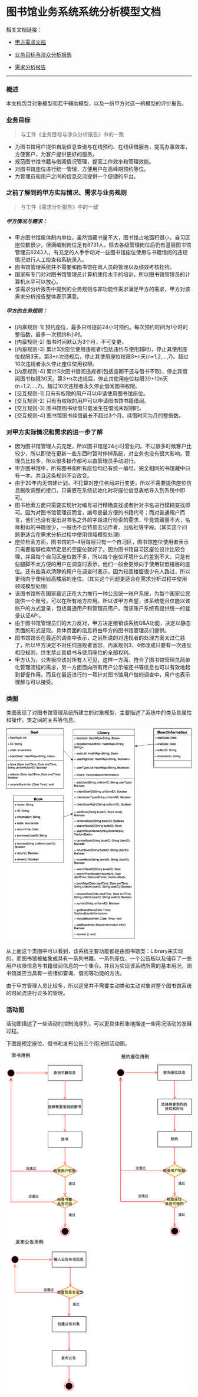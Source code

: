 # 图书馆业务系统系统分析模型文档

相关文档链接：
*  [甲方需求文档](https://github.com/zhongyehong/oo-homework/blob/740f55bb10169b0eb114bfaa3e26101026b2a190/library.md ) 

*  [业务目标与涉众分析报告](https://github.com/Erutan-pku/oo/blob/86b3b8f7a5e7ceb09f158632ea108a970c3e2ddc/图书馆管理系统业务目标与涉众分析.md)

*  [需求分析报告](https://github.com/Erutan-pku/oo/blob/0782a53d173974d878e14c2c777d8342a6eb784d/图书馆管理系统需求分析报告.md)
----

### 概述

本文档包含对象模型和若干辅助模型，以及一份甲方对这一的模型的评价报告。

### 业务目标
> 与工件《业务目标与涉众分析报告》中的一致 

* 为图书馆用户提供自助信息查询与在线预约、在线续借服务，提高办事效率，方便客户，为客户提供更好的服务。
* 规范图书馆书籍与借阅情况管理，提高工作效率和管理效能。
* 对图书馆座位进行统一管理，方便用户在高峰期预约等位。
* 为管理员和用户之间的信息交流提供一个便捷的平台。

### 之前了解到的甲方实际情况、需求与业务规则
> 与工件《需求分析报告》中的一致 

##### 甲方情况与需求：

* 甲方图书馆属体制内单位，虽然馆藏书量不大，图书馆占地面积很小，自习区座位数很少，但满编制岗位足有8731人，除去各级管理岗位后仍有基层图书馆管理员6243人，有充足的人手手动对一些图书馆座位使用与书籍借阅的违规情况进行人工检查和系统录入。
* 图书馆管理系统并不需要和图书馆在岗人员的管理以及绩效考核挂钩。
* 国家有专门对对图书馆管理员计算机使用水平的培训，所以图书馆管理员的计算机水平可以放心。
* 该需求分析报告中提到的业务规则与非功能性需求满足甲方的需求，甲方对该需求分析报告整体表示满意。

##### 甲方的业务规则：

* [内禀规则-1] 预约座位，最多只可提前24小时预约。每次预约时间为1小时的整倍数，最多一次预约8小时。
* [内禀规则-2] 借书时间默认为3个月，不可变更。
* [内禀规则-3] 累计3次座位使用违规者(包括违约与使用超时)，停止其使用座位权限3天。第3+n次违规后，停止其使用座位权限3+n天(n=1,2,...,7)。超过10次违规者永久停止座位使用权限。
* [内禀规则-4] 累计3次图书借阅违规者(包括逾期不还与借书不取)，停止其借阅图书权限30天。第3+n次违规后，停止其使用座位权限30+10n天(n=1,2,...,7)。超过10次违规者永久停止借阅图书权限。
* [交互规则-1] 只有有权限的用户可以申请使用图书馆座位。
* [交互规则-2] 只有有权限的用户可以申请图书馆书籍借阅。
* [交互规则-3] 图书馆图书续借只能发生在借阅未超期时。
* [交互规则-4] 图书馆图书续借最长不超过3个月。续借时间为月的整倍数。

### 对甲方实际情况和需求的进一步了解

* 因为图书馆管理人员充足，所以图书馆是24小时营业的。不过很多时候客户比较少，所以即使在更新一些东西时暂时停掉系统，对业务也没有很大影响。管理员比较多，所以很多操作都可以由管理员手动进行。
* 甲方图书馆中，所有图书和所有座位均已有统一编号。完全相同的书馆藏中只有一本，并且这条规则不会改变。
* 由于20年内无馆建计划，不打算对座位格局进行变更，所以不需要提供座位信息删改调整的接口，只需要在系统初始化时将座位信息表格导入到系统中即可。
* 图书检索方面只需要实现针对编号进行精确查找或者针对书名进行模糊查找即可。因为对图书馆管理员而言，编号是最方便的书籍代号；而对普通用户而言，他们也没有提出对书名之外的字段进行检索的需求，毕竟馆藏量不大，名称相似的书籍很少，一般也不会特意去记作者、出版社等字段。(其实这个问题更适合在需求分析过程中使用领域模型处理)
* 座位检索方面，图书馆的1~4层每层只有一个自习区，图书馆座位使用者表示只需要能够检索特定层的空座位就好了。因为图书馆自习区座位设计比较合理，并且每个自习区座位数不多，所以每个座位环境什么的差别不大。只是有些腿脚不太方便的用户在调查时表示，他们一般会更倾向于使用较低楼层的座位。还有些喜欢清静的用户在调查时表示，因为较高楼层很少有人路过，所以更倾向于使用较高楼层的座位。(其实这个问题更适合在需求分析过程中使用领域模型处理)
* 该图书馆所在国家最近正在大力推行一种公民统一账户系统，为每个国家公民提供一个账号，可以在所有地方应用。所以该甲方希望，该系统能且仅能以该账户的方式登录，包括普通用户和管理员用户。而该账户系统有提供统一的登录认证API。
* 由于图书馆管理员们的大力反对，甲方决定撤销该系统Q&A功能，决定以静态页面的形式呈现。具体页面的信息将由甲方的图书馆管理员们提供。
* 图书馆馆长在最近的调查中表示，之前所说的对违规者的处理方案太过仁慈了，所以甲方决定不对任何违规者宽容，内禀规则3、4修改成只要有一次违反相应规则，终生禁止其借书与使用座位的全部权利。
* 甲方认为，公告板应该对所有人可见，这样一方面，符合了图书馆管理员简单化管理流程的需求，另一方面面向所有用户公示催还书等信息也可以有效地起到督促作用。而且在最近进行的一项针对图书馆用户做的调查中，用户也表示理解与可以接受。

### 类图

类图表现了对图书馆管理系统所建立的对象模型，主要描述了系统中的类及其属性和操作，类之间的关系等信息。

![image](https://github.com/Erutan-pku/oo/blob/master/pic/类图_n.png?raw=true)

从上面这个类图中可以看到，该系统主要功能都是由图书馆类：Library来实现的。而图书馆被抽象成具有一系列书籍、一系列座位、一个公告板以及储存了一些用户权限信息与书籍借阅信息的一个集合。并且为实现该系统所需的基本用况，图书馆类应当具有一些诸如查询、借阅等功能的方法。

由于甲方管理人员比较多，所以这里并不需要主动类和主动对象对整个图书馆系统的时间流进行过多的管理。

### 活动图

活动图描述了一些活动的控制流序列，可以更具体形象地描述一些用况活动的发展过程。

下图是预定座位、借书和发布公告三个用况的活动图。

![image](https://github.com/Erutan-pku/oo/blob/master/pic/活动图.png?raw=true)




